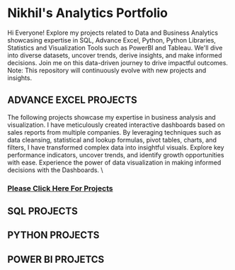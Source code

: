 # Nikhil's Analytics Portfolio
Hi Everyone! Explore my projects related to Data and Business Analytics showcasing expertise in SQL, Advance Excel, Python, Python Libraries, Statistics and Visualization Tools such as PowerBI and Tableau. We'll dive into diverse datasets, uncover trends, derive insights, and make informed decisions. Join me on this data-driven journey to drive impactful outcomes.
Note: This repository will continuously evolve with new projects and insights.

## ADVANCE EXCEL PROJECTS
The following projects showcase my expertise in business analysis and visualization. I have meticulously created interactive dashboards based on sales reports from multiple companies. By leveraging techniques such as data cleansing, statistical and lookup formulas, pivot tables, charts, and filters, I have transformed complex data into insightful visuals. Explore key performance indicators, uncover trends, and identify growth opportunities with ease. Experience the power of data visualization in making informed decisions with the Dashboards. \
### [Please Click Here For Projects](https://github.com/NikhilAsudani1/Analytics-Portfolio/tree/22d74f96a772920538e5da0d3336461f520c7460/ADVANCE%20EXCEL)

## SQL PROJECTS

## PYTHON PROJECTS

## POWER BI PROJETCS
